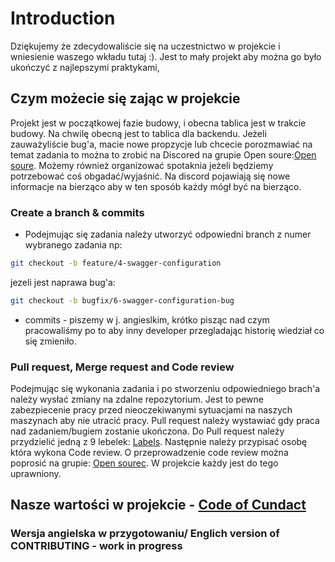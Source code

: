 # Introduction
Dziękujemy że zdecydowaliście się na uczestnictwo w projekcie i wniesienie waszego wkładu tutaj :). 
Jest to mały projekt aby można go było ukończyć z najlepszymi praktykami, 

## Czym możecie się zając w projekcie
Projekt jest w początkowej fazie budowy, i obecna tablica jest w trakcie budowy. Na chwilę obecną jest to tablica dla backendu. 
Jeżeli zauważyliście bug'a, macie nowe propzycje lub chcecie porozmawiać na temat zadania to można to zrobić na Discored na grupie Open soure:[Open soure](https://discord.gg/Hj7bAz2G). Możemy również organizować spotaknia jeżeli będziemy potrzebować coś obgadać/wyjaśnić. Na discord pojawiają się nowe informacje na bierząco aby w ten sposób każdy mógł być na bierząco.

### Create a branch & commits
- Podejmując się zadania należy utworzyć odpowiedni branch z numer wybranego zadania np:
```sh
git checkout -b feature/4-swagger-configuration
```
jezeli jest naprawa bug'a:

```sh
git checkout -b bugfix/6-swagger-configuration-bug
```
- commits - piszemy w j. angieslkim, krótko pisząc nad czym pracowaliśmy po to aby inny developer przegladając historię wiedział co się zmieniło. 
### Pull request, Merge request and Code review 
Podejmując się wykonania zadania i po stworzeniu odpowiedniego brach'a należy wysłać zmiany na zdalne repozytorium. Jest to pewne zabezpiecenie pracy przed nieoczekiwanymi sytuacjami na naszych maszynach aby nie utracić pracy. 
Pull request należy wystawiać gdy praca nad zadaniem/bugiem zostanie ukończona. Do Pull request należy przydzielić jedną z 9 lebelek:
[Labels](https://github.com/bykowski/track-expenses-app/labels). Następnie należy przypisać osobę która wykona Code review. O przeprowadzenie code review można poprosić na grupie: [Open sourec](https://discord.gg/Hj7bAz2G). W projekcie każdy jest do tego uprawniony.
## Nasze wartości w projekcie - [Code of Cundact](CODE_OF_CONDUCT.md)

### Wersja angielska w przygotowaniu/ Englich version of CONTRIBUTING - work in progress